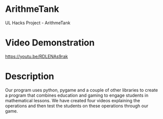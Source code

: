 # ArithmeTank
UL Hacks Project - ArithmeTank

# Video Demonstration
https://youtu.be/RDLENAs9rak

# Description
Our program uses python, pygame and a couple of other libraries to create a program that combines education and gaming to engage students in mathematical lessons. We have created four videos explaining the operations and then test the students on these operations through our game.
